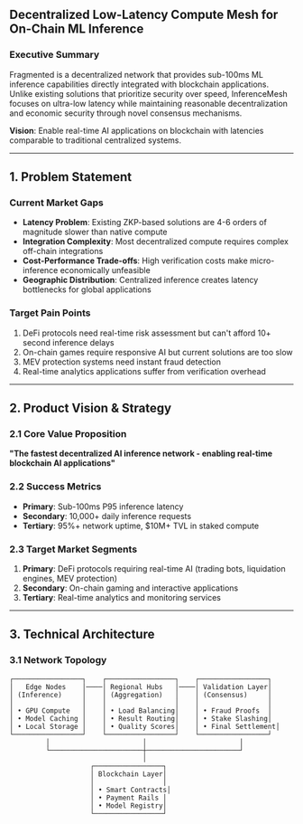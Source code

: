 ## Decentralized Low-Latency Compute Mesh for On-Chain ML Inference

### Executive Summary

Fragmented is a decentralized network that provides sub-100ms ML inference capabilities directly integrated with blockchain applications. Unlike existing solutions that prioritize security over speed, InferenceMesh focuses on ultra-low latency while maintaining reasonable decentralization and economic security through novel consensus mechanisms.

**Vision**: Enable real-time AI applications on blockchain with latencies comparable to traditional centralized systems.

---

## 1. Problem Statement

### Current Market Gaps
- **Latency Problem**: Existing ZKP-based solutions are 4-6 orders of magnitude slower than native compute
- **Integration Complexity**: Most decentralized compute requires complex off-chain integrations
- **Cost-Performance Trade-offs**: High verification costs make micro-inference economically unfeasible
- **Geographic Distribution**: Centralized inference creates latency bottlenecks for global applications

### Target Pain Points
1. DeFi protocols need real-time risk assessment but can't afford 10+ second inference delays
2. On-chain games require responsive AI but current solutions are too slow
3. MEV protection systems need instant fraud detection
4. Real-time analytics applications suffer from verification overhead

---

## 2. Product Vision & Strategy

### 2.1 Core Value Proposition
**"The fastest decentralized AI inference network - enabling real-time blockchain AI applications"**

### 2.2 Success Metrics
- **Primary**: Sub-100ms P95 inference latency
- **Secondary**: 10,000+ daily inference requests
- **Tertiary**: 95%+ network uptime, $10M+ TVL in staked compute

### 2.3 Target Market Segments
1. **Primary**: DeFi protocols requiring real-time AI (trading bots, liquidation engines, MEV protection)
2. **Secondary**: On-chain gaming and interactive applications
3. **Tertiary**: Real-time analytics and monitoring services

---

## 3. Technical Architecture

### 3.1 Network Topology

```
┌─────────────────┐    ┌─────────────────┐    ┌─────────────────┐
│   Edge Nodes    │────│ Regional Hubs   │────│ Validation Layer│
│ (Inference)     │    │ (Aggregation)   │    │ (Consensus)     │
│                 │    │                 │    │                 │
│ • GPU Compute   │    │ • Load Balancing│    │ • Fraud Proofs  │
│ • Model Caching │    │ • Result Routing│    │ • Stake Slashing│
│ • Local Storage │    │ • Quality Scores│    │ • Final Settlement│
└─────────────────┘    └─────────────────┘    └─────────────────┘
         │                       │                       │
         └───────────────────────┼───────────────────────┘
                                 │
                    ┌─────────────────┐
                    │ Blockchain Layer│
                    │                 │
                    │ • Smart Contracts│
                    │ • Payment Rails │
                    │ • Model Registry│
                    └─────────────────┘